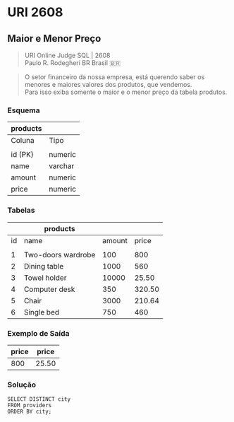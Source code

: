 # URI 2608

## Maior e Menor Preço

>URI Online Judge SQL | 2608  
>Paulo R. Rodegheri BR Brasil :brazil:  

>O setor financeiro da nossa empresa, está querendo saber os menores e maiores valores dos produtos, que vendemos.  
Para isso exiba somente o maior e o menor preço da tabela produtos.

### Esquema

| products |         |
| -------- | ------- |
| Coluna   | Tipo    |
|          |
| id (PK)  | numeric |
| name     | varchar |
| amount   | numeric |
| price    | numeric |

### Tabelas

|     | products           |        |        |
| --- | ------------------ | ------ | ------ |
| id  | name               | amount | price  |
|     |                    |        |        |
| 1   | Two-doors wardrobe | 100    | 800    |
| 2   | Dining table       | 1000   | 560    |
| 3   | Towel holder       | 10000  | 25.50  |
| 4   | Computer desk      | 350    | 320.50 |
| 5   | Chair              | 3000   | 210.64 |
| 6   | Single bed         | 750    | 460    |

### Exemplo de Saída

| price | price |
| ----- | ----- |
| 800   | 25.50 |

### Solução

```"
SELECT DISTINCT city
FROM providers
ORDER BY city;
```
